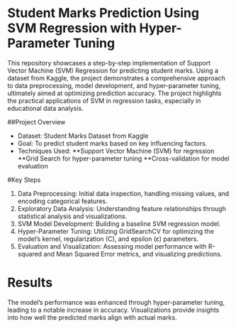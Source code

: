 # Student Marks Prediction Using SVM Regression with Hyper-Parameter Tuning

This repository showcases a step-by-step implementation of Support Vector Machine (SVM) Regression for predicting student marks. Using a dataset from Kaggle, the project demonstrates a comprehensive approach to data preprocessing, model development, and hyper-parameter tuning, ultimately aimed at optimizing prediction accuracy. The project highlights the practical applications of SVM in regression tasks, especially in educational data analysis.

##Project Overview

* Dataset: Student Marks Dataset from Kaggle
* Goal: To predict student marks based on key influencing factors.
* Techniques Used:
**Support Vector Machine (SVM) for regression
**Grid Search for hyper-parameter tuning
**Cross-validation for model evaluation

#Key Steps

1. Data Preprocessing: Initial data inspection, handling missing values, and encoding categorical features.
2. Exploratory Data Analysis: Understanding feature relationships through statistical analysis and visualizations.
3. SVM Model Development: Building a baseline SVM regression model.
4. Hyper-Parameter Tuning: Utilizing GridSearchCV for optimizing the model’s kernel, regularization (C), and epsilon (ε) parameters.
5. Evaluation and Visualization: Assessing model performance with R-squared and Mean Squared Error metrics, and visualizing predictions.

# Results

The model’s performance was enhanced through hyper-parameter tuning, leading to a notable increase in accuracy. Visualizations provide insights into how well the predicted marks align with actual marks.
